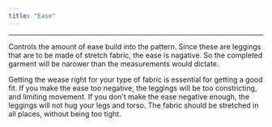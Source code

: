 ```yaml
---
title: "Ease"
---
```


***

Controls the amount of ease build into the pattern. Since these are leggings that are to be made of stretch fabric,
the ease is nagative. So the completed garment will be narower than the measurements would dictate. 

<Note>
Getting the wease right for your type of fabric is essential for getting a good fit. If you make the ease 
too negative, the leggings will be too constricting, and limiting movement. If you don't make the ease
negative enough, the leggings will not hug your legs and torso. The fabric should be stretched in all
places, without being too tight.

